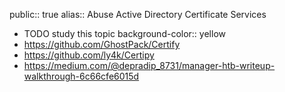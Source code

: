 public:: true
alias:: Abuse Active Directory Certificate Services

- TODO study this topic
  background-color:: yellow
- https://github.com/GhostPack/Certify
- https://github.com/ly4k/Certipy
- https://medium.com/@depradip_8731/manager-htb-writeup-walkthrough-6c66cfe6015d